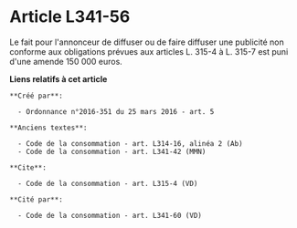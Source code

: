 # Article L341-56

Le fait pour l'annonceur de diffuser ou de faire diffuser une publicité non conforme aux obligations prévues aux articles L.
315-4 à L. 315-7 est puni d'une amende 150 000 euros.

**Liens relatifs à cet article**

	**Créé par**:

	  - Ordonnance n°2016-351 du 25 mars 2016 - art. 5

	**Anciens textes**:

	  - Code de la consommation - art. L314-16, alinéa 2 (Ab)
	  - Code de la consommation - art. L341-42 (MMN)

	**Cite**:

	  - Code de la consommation - art. L315-4 (VD)

	**Cité par**:

	  - Code de la consommation - art. L341-60 (VD)
